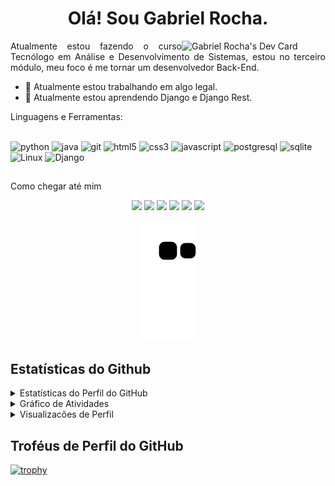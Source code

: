<h1 align="center">Olá! Sou Gabriel Rocha.</h1>

<a href="https://app.daily.dev/RochaGabriell"><img align="right" src="https://github.com/RochaGabriell/RochaGabriell/blob/main/devcard.svg" width="230" alt="Gabriel Rocha's Dev Card"/></a>

<div>
    <p align="justify" >
        Atualmente estou fazendo o curso Tecnólogo em Análise e Desenvolvimento de Sistemas, estou no terceiro módulo,
        meu foco é me tornar um desenvolvedor Back-End.
    </p>
</div>

- 🔭 Atualmente estou trabalhando em algo legal.
- 🌱 Atualmente estou aprendendo Django e Django Rest.

Linguagens e Ferramentas:

<div style="display: inline_block"><br>
    <img src="https://img.shields.io/badge/Python-3776AB?style=for-the-badge&logo=python&logoColor=white"
        alt="python" />
    <img src="https://img.shields.io/badge/Java-ED8B00?style=for-the-badge&logo=java&logoColor=white" alt="java" />
    <img src="https://img.shields.io/badge/GIT-E44C30?style=for-the-badge&logo=git&logoColor=white" alt="git" />
    <img src="https://img.shields.io/badge/HTML5-E34F26?style=for-the-badge&logo=html5&logoColor=white" alt="html5" />
    <img src="https://img.shields.io/badge/CSS3-1572B6?style=for-the-badge&logo=css3&logoColor=white" alt="css3" />
    <img src="https://img.shields.io/badge/JavaScript-323330?style=for-the-badge&logo=javascript&logoColor=F7DF1E"
        alt="javascript" />
    <img src="https://img.shields.io/badge/PostgreSQL-316192?style=for-the-badge&logo=postgresql&logoColor=white"
        alt="postgresql" />
    <img src="https://img.shields.io/badge/SQLite-07405E?style=for-the-badge&logo=sqlite&logoColor=white"
        alt="sqlite" />
    <img src="https://img.shields.io/badge/Linux-E34F26?style=for-the-badge&logo=linux&logoColor=black"
        alt="Linux" />
    <img src="https://img.shields.io/badge/Django-092E20?style=for-the-badge&logo=django&logoColor=green"
        alt="Django" />
</div>

##
Como chegar até mim

<div align="center">
    <a href="https://discord.gg/Kaasty#4770"><img
            src="https://img.shields.io/badge/Discord-7289DA?style=for-the-badge&logo=discord&logoColor=white"></a>
    <a href="mailto:rochagabriell.dev@gmail.com"><img
            src="https://img.shields.io/badge/-Gmail-%23333?style=for-the-badge&logo=gmail&logoColor=white"></a>
    <a href="https://www.instagram.com/rochagabriell.dev/"><img
            src="https://img.shields.io/badge/-Instagram-%23E4405F?style=for-the-badge&logo=instagram&logoColor=white"></a>
    <a href="https://www.linkedin.com/in/rochagabriell/"><img
            src="https://img.shields.io/badge/-LinkedIn-%230077B5?style=for-the-badge&logo=linkedin&logoColor=white"></a>
    <a href="https://t.me/RochaGabriell"><img
            src="https://img.shields.io/badge/Telegram-2CA5E0?style=for-the-badge&logo=telegram&logoColor=white"></a>
    <a href="https://wa.me/+5589999228477"><img
            src="https://img.shields.io/badge/whatsapp-4B7F1.svg?style=for-the-badge&logo=whatsapp&logoColor=white"></a>

   ![Snake animation](https://github.com/RochaGabriell/RochaGabriell/blob/output/github-contribution-grid-snake.svg)

</div>

## Estatísticas do Github

<details>
    <summary> Estatísticas do Perfil do GitHub</summary>
    <div align="center">
        <br />
        <a href="https://github.com/RochaGabriell">
            <img width="49.5%"
                src="https://github-readme-streak-stats.herokuapp.com/?user=RochaGabriell&theme=dark" />
        </a>
        <br />
        <a href="https://github.com/RochaGabriell">
            <img width="49.5%"
                src="https://github-readme-stats.vercel.app/api?username=RochaGabriell&show_icons=true&theme=dark&include_all_commits=true&count_private=true" />
        </a>
        <a href="https://github.com/RochaGabriell">
            <img width="41.5%"
                src="https://github-readme-stats.vercel.app/api/top-langs/?username=RochaGabriell&layout=compact&langs_count=10&theme=dark&hide=jupyter%20notebook" />
        </a>
        <br />
    </div>
</details>

<details>
    <summary> Gráfico de Atividades</summary>
    <br/>
    <a href="https://github.com/RochaGabriell">
        <img
            src="https://github-readme-activity-graph.cyclic.app/graph?username=RochaGabriell&bg_color=151414&color=ffffff&line=f0fff7&point=199a22&area=true" />
    </a>
</details>

<details>
  <summary>Visualizacões de Perfil</summary>
  <br />
  <img src="https://komarev.com/ghpvc/?username=RochaGabriell&label=PROFILE+VIEWS&style=for-the-badge&color=blue">
</details>

## Troféus de Perfil do GitHub

[![trophy](https://github-profile-trophy.vercel.app/?username=RochaGabriell&row=1&margin-w=50&theme=darkhub)](https://github.com/ryo-ma/github-profile-trophy)
